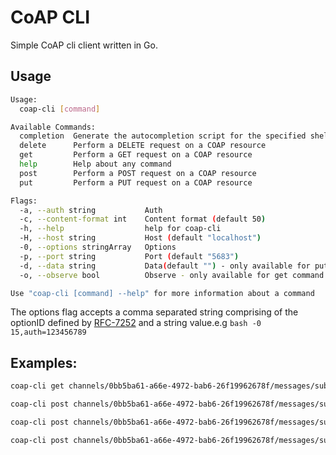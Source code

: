 # CoAP CLI

Simple CoAP cli client written in Go.

## Usage

```bash
Usage:
  coap-cli [command]

Available Commands:
  completion  Generate the autocompletion script for the specified shell
  delete      Perform a DELETE request on a COAP resource
  get         Perform a GET request on a COAP resource
  help        Help about any command
  post        Perform a POST request on a COAP resource
  put         Perform a PUT request on a COAP resource

Flags:
  -a, --auth string           Auth
  -c, --content-format int    Content format (default 50)
  -h, --help                  help for coap-cli
  -H, --host string           Host (default "localhost")
  -0, --options stringArray   Options
  -p, --port string           Port (default "5683")
  -d, --data string           Data(default "") - only available for put, post and delete commands
  -o, --observe bool          Observe - only available for get command

Use "coap-cli [command] --help" for more information about a command
```
The options flag accepts a comma separated string comprising of the optionID defined by [RFC-7252](https://datatracker.ietf.org/doc/html/rfc7252) and a string value.e.g ```bash -0 15,auth=123456789 ``` 

## Examples:

```bash
coap-cli get channels/0bb5ba61-a66e-4972-bab6-26f19962678f/messages/subtopic --auth 1e1017e6-dee7-45b4-8a13-00e6afeb66eb -o
```

```bash
coap-cli post channels/0bb5ba61-a66e-4972-bab6-26f19962678f/messages/subtopic --auth 1e1017e6-dee7-45b4-8a13-00e6afeb66eb -d "hello world"
```

```bash
coap-cli post channels/0bb5ba61-a66e-4972-bab6-26f19962678f/messages/subtopic --auth 1e1017e6-dee7-45b4-8a13-00e6afeb66eb -d "hello world" -H 0.0.0.0 -p 1234
```
```bash 
coap-cli post channels/0bb5ba61-a66e-4972-bab6-26f19962678f/messages/subtopic -0 15,auth=1e1017e6-dee7-45b4-8a13-00e6afeb66eb -d "hello world" -H 0.0.0.0 -p 5683
```
